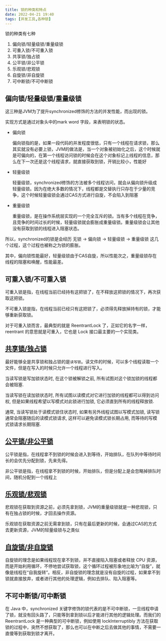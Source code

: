```yaml
---
title: 锁的种类和特点
date: 2022-04-21 19:40  
tags: [并发工具,各种锁]
---
```

锁的种类有七种

1. 偏向锁/轻量级锁/重量级锁
2. 可重入锁/不可重入锁
3. 共享锁/独占锁
4. 公平锁/非公平锁
5. 乐观锁/悲观锁
6. 自旋锁/非自旋锁
7. 可中断锁/不可中断锁

## 偏向锁/轻量级锁/重量级锁

这三种是JVM为了提升synchronized修饰的方法的并发性能，而出现的锁。

实现方式是通过对象头中的mark word 字段，来表明锁的状态。

+ 偏向锁

  偏向锁指的是，如果一段代码的并发程度很低，只有一个线程在请求锁，那么其实就没有必要上锁，JVM的做法是，当一个对象被初始化之后，这个时候就是可偏向的，在第一个线程访问锁的时候会在这个对象标记上线程的信息，那么在下一次还是这个线程请求，就直接获取到锁，开销比较小，性能好
+ 轻量级锁

  轻量级锁，synchronized修饰的方法被多个线程访问，就会从偏向锁升级成轻量级锁。因为在绝大多数的情况下，线程都是交替执行只存在于少量的竞争，这个时候轻量级锁会通过CAS方式进行自旋，不会陷入到阻塞
+ 重量级锁

  重量级锁，是在操作系统层实现的一个完全互斥的锁。当有多个线程在竞争，且竞争的时间过长的时候，轻量级锁就会膨胀成重量级锁。重量级锁会让其他没有获取到锁的线程进入阻塞状态。

所以，synchronized的锁是会经历 无锁 -> 偏向锁 -> 轻量级锁 -> 重量级锁 这几个过程，这个过程也被称之为锁的膨胀。

其中，偏向锁性能最好，轻量级锁由于CAS自旋，所以性能次之，重量级锁存在线程的阻塞和唤醒，性能最差。

## 可重入锁/不可重入锁

可重入锁是指，在线程当前已经持有这把锁了，在不释放这把锁的情况下，再次获取这把锁。

不可重入锁是指，在线程当前已经只有这把锁了，必须得先释放掉持有的锁，才能够重新获取锁。

对于可重入锁而言，最典型的就是 ReentrantLock 了，正如它的名字一样，reentrant 的意思就是可重入，它也是 Lock 接口最主要的一个实现类。

## [共享锁/独占锁](共享锁独占锁.md)

最好能够全是共享锁和独占锁的是`读写锁`。读文件的时候，可以多个线程读取一个文件，但是在写入的时候只允许一个线程进行写入。

当读写锁是写加锁状态时, 在这个锁被解锁之前, 所有试图对这个锁加锁的线程都会被阻塞.

当读写锁在读加锁状态时, 所有试图以读模式对它进行加锁的线程都可以得到访问权, 但是如果线程希望以写模式对此锁进行加锁, 它必须直到所有的线程释放锁.

通常, 当读写锁处于读模式锁住状态时, 如果有另外线程试图以写模式加锁, 读写锁通常会阻塞随后的读模式锁请求, 这样可以避免读模式锁长期占用, 而等待的写模式锁请求长期阻塞.

## [公平锁/非公平锁](公平锁非公平锁.md)

公平锁是指，在线程拿不到锁的时候会进入到等待，开始排队，在队列中等待时间长的会优先分配到锁，先来先得。

非公平锁是指，在线程拿不到锁的时候，开始排队，但是分配上是会忽略掉排队时间，随机分配到一个线程上

## [乐观锁/悲观锁](乐观锁和悲观锁.md)

悲观锁在获取到资源之前，必须先拿到锁，JVM的重量级锁就是一种悲观锁，只有在独占锁的时候，才回去操作资源。

乐观锁在获取资源之前无需拿到锁，只有在最后更新的时候，会通过CAS的方式去更新资源，JVM的轻量级锁与之类似

## [自旋锁/非自旋锁](自旋锁非自旋锁.md)

自旋锁的理念是如果线程现在拿不到锁，并不直接陷入阻塞或者释放 CPU 资源，而是开始利用循环，不停地尝试获取锁，这个循环过程被形象地比喻为“自旋”，就像是线程在“自我旋转”。相反，非自旋锁的理念就是没有自旋的过程，如果拿不到锁就直接放弃，或者进行其他的处理逻辑，例如去排队、陷入阻塞等。

## 不可中断锁/可中断锁

在 Java 中，synchronized 关键字修饰的锁代表的是不可中断锁，一旦线程申请了锁，就没有回头路了，只能等到拿到锁以后才能进行其他的逻辑处理。而我们的 ReentrantLock 是一种典型的可中断锁，例如使用 lockInterruptibly 方法在获取锁的过程中，突然不想获取了，那么也可以在中断之后去做其他的事情，不需要一直傻等到获取到锁才离开。
